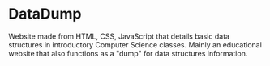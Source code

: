 # DataDump
Website made from HTML, CSS, JavaScript that details basic data structures in introductory Computer Science classes. Mainly an educational website that also functions as a "dump" for data structures information.
